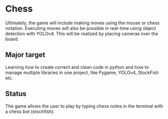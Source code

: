 # Chess
Ultimately, the game will include making moves using the mouse or chess notation. Executing moves will also be possible in real-time using object detection with YOLOv4. This will be realized by placing cameras over the board. 
## Major target
Learning how to create correct and clean code in python and how to manage multiple libraries in one project, like Pygame, YOLOv4, StockFish etc.
## Status
The game allows the user to play by typing chess notes in the terminal with a chess bot (stochfish).


